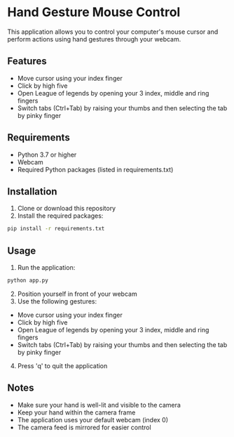# Hand Gesture Mouse Control

This application allows you to control your computer's mouse cursor and perform actions using hand gestures through your webcam.

## Features

- Move cursor using your index finger
- Click by high five
- Open League of legends by opening your 3 index, middle and ring fingers
- Switch tabs (Ctrl+Tab) by raising your thumbs and then selecting the tab by pinky finger

## Requirements

- Python 3.7 or higher
- Webcam
- Required Python packages (listed in requirements.txt)

## Installation

1. Clone or download this repository
2. Install the required packages:
```bash
pip install -r requirements.txt
```

## Usage

1. Run the application:
```bash
python app.py
```

2. Position yourself in front of your webcam
3. Use the following gestures:
- Move cursor using your index finger
- Click by high five
- Open League of legends by opening your 3 index, middle and ring fingers
- Switch tabs (Ctrl+Tab) by raising your thumbs and then selecting the tab by pinky finger

4. Press 'q' to quit the application

## Notes

- Make sure your hand is well-lit and visible to the camera
- Keep your hand within the camera frame
- The application uses your default webcam (index 0)
- The camera feed is mirrored for easier control 

